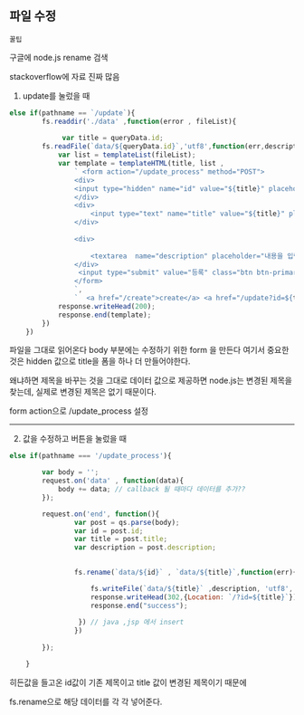 ## 파일 수정

`꿀팁`

구글에 node.js rename 검색

stackoverflow에 자료 진짜 많음


1. update를 눌렀을 때

```javascript
else if(pathname == `/update`){
        fs.readdir('./data' ,function(error , fileList){
    
             var title = queryData.id;
        fs.readFile(`data/${queryData.id}`,'utf8',function(err,description){
            var list = templateList(fileList);
            var template = templateHTML(title, list ,
                ` <form action="/update_process" method="POST">
                <div>
                <input type="hidden" name="id" value="${title}" placeholder="제목을 입력하세요">
                </div>
                <div>
                    <input type="text" name="title" value="${title}" placeholder="제목을 입력하세요">
                </div>
                
                <div>
                
                    <textarea  name="description" placeholder="내용을 입력하세요">${description}</textarea>
                </div>
                 <input type="submit" value="등록" class="btn btn-primary">
                </form>
                `,
                `  <a href="/create">create</a> <a href="/update?id=${title}">update</a>`);
            response.writeHead(200);
            response.end(template);
        })
    })

```
파일을 그대로 읽어온다
body 부분에는 수정하기 위한 form 을 만든다
여기서 중요한 것은 hidden 값으로 title을 폼을 하나 더 만들어야한다.

왜냐하면 제목을 바꾸는 것을 그대로 데이터 값으로 제공하면
node.js는 변경된 제목을 찾는데, 실제로 변경된 제목은 없기 때문이다.

form action으로 /update_process 설정

---------------------------------------------


2. 값을 수정하고 버튼을 눌렀을 때

```javascript
else if(pathname === '/update_process'){

        var body = '';
        request.on('data' , function(data){
            body += data; // callback 될 때마다 데이터를 추가??
        });

        request.on('end', function(){
                var post = qs.parse(body);
                var id = post.id;
                var title = post.title;
                var description = post.description;
                

                fs.rename(`data/${id}` , `data/${title}`,function(err){

                    fs.writeFile(`data/${title}` ,description, 'utf8', function(err){
                    response.writeHead(302,{Location: `/?id=${title}`});
                    response.end("success");
                    
                 }) // java ,jsp 에서 insert 
                })
                
        });

    }
```

히든값을 들고온 id값이 기존 제목이고 title 값이 변경된 제목이기 때문에

fs.rename으로 해당 데이터를 각 각 넣어준다.
